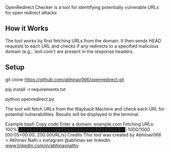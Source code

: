 
OpenRedirect Checker is a tool for identifying potentially vulnerable URLs for open redirect attacks
## How it Works

The tool works by first fetching URLs from the  domain. It then sends HEAD requests to each URL and checks if any redirects to a specified malicious domain (e.g., 'evil.com') are present in the response headers.

## Setup


git clone https://github.com/abhinav066/openredirect.git
   
pip install -r requirements.txt

python openredirect.py


The tool will fetch URLs from the Wayback Machine and check each URL for potential vulnerabilities. Results will be displayed in the terminal.

Example
bash
Copy code
Enter a domain: example.com
Fetching URLs: 100%|██████████████████████████████████| 1000/1000 [00:05<00:00, 200.00URL/s]
Credits
This tool was created by Abhinav066  > Abhinav Nath.v
instagram @abhinav.ser
linkedin  www.linkedin.com/in/abhinavnathv
